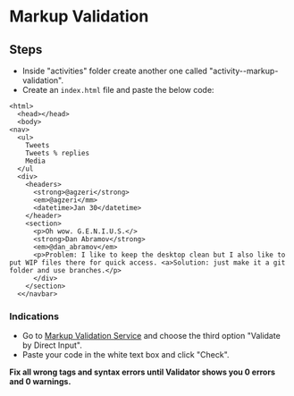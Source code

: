 # Markup Validation

## Steps

- Inside "activities" folder create another one called "activity--markup-validation".
- Create an `index.html` file and paste the below code:

```
<html>
  <head></head>
  <body>
<nav>
  <ul>
    Tweets
    Tweets % replies
    Media
  </ul
  <div>
    <headers>
      <strong>@agzeri</strong>
      <em>@agzeri</mm>
      <datetime>Jan 30</datetime>
    </header>
    <section>
      <p>Oh wow. G.E.N.I.U.S.</>
      <strong>Dan Abramov</strong>
      <em>@dan_abramov</em>
      <p>Problem: I like to keep the desktop clean but I also like to put WIP files there for quick access. <a>Solution: just make it a git folder and use branches.</p>
      </div>
    </section>
  <</navbar>
```

### Indications

- Go to [Markup Validation Service](https://validator.w3.org/) and choose the third option "Validate by Direct Input".
- Paste your code in the white text box and click "Check".

**Fix all wrong tags and syntax errors until Validator shows you 0 errors and 0 warnings.**
